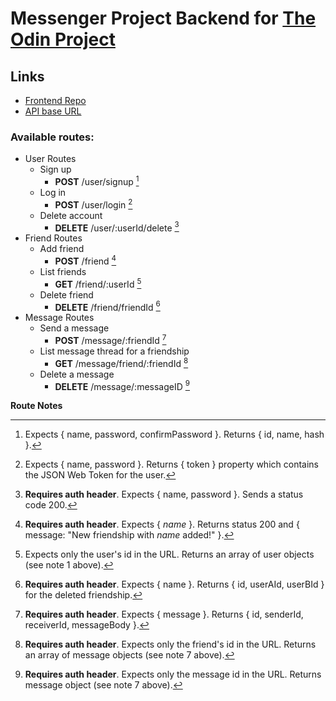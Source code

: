 # Messenger Project Backend for [The Odin Project](https://www.theodinproject.com)

## Links
- [Frontend Repo](https://github.com/aRav3n/messenger_frontend_TOP)
- [API base URL](https://messenger-backend-top.onrender.com)

### Available routes:

- User Routes
  - Sign up
    - **POST** /user/signup [^1]
  - Log in
    - **POST** /user/login [^2]
  - Delete account
    - **DELETE** /user/:userId/delete [^3]
- Friend Routes
  - Add friend
    - **POST** /friend [^4]
  - List friends
    - **GET** /friend/:userId [^5]
  - Delete friend
    - **DELETE** /friend/friendId [^6]
- Message Routes
  - Send a message
    - **POST** /message/:friendId [^7]
  - List message thread for a friendship
    - **GET** /message/friend/:friendId [^8]
  - Delete a message
    - **DELETE** /message/:messageID [^9]

**Route Notes**
[^1]: Expects { name, password, confirmPassword }. Returns { id, name, hash }.
[^2]: Expects { name, password }. Returns { token } property which contains the JSON Web Token for the user.
[^3]: **Requires auth header**. Expects { name, password }. Sends a status code 200.
[^4]: **Requires auth header**. Expects { _name_ }. Returns status 200 and { message: "New friendship with _name_ added!" }.
[^5]: Expects only the user's id in the URL. Returns an array of user objects (see note 1 above).
[^6]: **Requires auth header**. Expects { name }. Returns { id, userAId, userBId } for the deleted friendship.
[^7]: **Requires auth header**. Expects { message }. Returns { id, senderId, receiverId, messageBody }.
[^8]: **Requires auth header**. Expects only the friend's id in the URL. Returns an array of message objects (see note 7 above).
[^9]: **Requires auth header**. Expects only the message id in the URL. Returns message object (see note 7 above).
